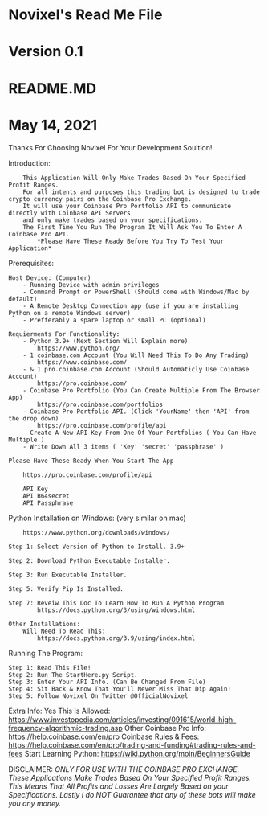 # Novixel's Read Me File
# Version 0.1
# README.MD
# May 14, 2021

Thanks For Choosing Novixel For Your Development Soultion!

Introduction:

        This Application Will Only Make Trades Based On Your Specified Profit Ranges.
        For all intents and purposes this trading bot is designed to trade crypto currency pairs on the Coinbase Pro Exchange.
        It will use your Coinbase Pro Portfolio API to communicate directly with Coinbase API Servers 
        and only make trades based on your specifications.
        The First Time You Run The Program It Will Ask You To Enter A Coinbase Pro API.
            *Please Have These Ready Before You Try To Test Your Application*

Prerequisites:

    Host Device: (Computer)
        - Running Device with admin privileges
        - Command Prompt or PowerShell (Should come with Windows/Mac by default)
        - A Remote Desktop Connection app (use if you are installing Python on a remote Windows server)
        - Prefferably a spare laptop or small PC (optional)

    Requierments For Functionality:
        - Python 3.9+ (Next Section Will Explain more)
            https://www.python.org/
        - 1 coinbase.com Account (You Will Need This To Do Any Trading)
            https://www.coinbase.com/
        - & 1 pro.coinbase.com Account (Should Automaticly Use Coinbase Account)
            https://pro.coinbase.com/
        - Coinbase Pro Portfolio (You Can Create Multiple From The Browser App)
            https://pro.coinbase.com/portfolios
        - Coinbase Pro Portfolio API. (Click 'YourName' then 'API' from the drop down)
            https://pro.coinbase.com/profile/api
        - Create A New API Key From One Of Your Portfolios ( You Can Have Multiple )
        - Write Down All 3 items ( 'Key' 'secret' 'passphrase' )

    Please Have These Ready When You Start The App

        https://pro.coinbase.com/profile/api
        
        API Key
        API B64secret
        API Passphrase

Python Installation on Windows: (very similar on mac)

        https://www.python.org/downloads/windows/

    Step 1: Select Version of Python to Install. 3.9+

    Step 2: Download Python Executable Installer.

    Step 3: Run Executable Installer.

    Step 5: Verify Pip Is Installed.

    Step 7: Reveiw This Doc To Learn How To Run A Python Program
            https://docs.python.org/3/using/windows.html
    
    Other Installations:
        Will Need To Read This: 
            https://docs.python.org/3.9/using/index.html

Running The Program:

    Step 1: Read This File!
    Step 2: Run The StartHere.py Script.
    Step 3: Enter Your API Info. (Can Be Changed From File)
    Step 4: Sit Back & Know That You'll Never Miss That Dip Again!
    Step 5: Follow Novixel On Twitter @OfficialNovixel

Extra Info:
    Yes This Is Allowed: https://www.investopedia.com/articles/investing/091615/world-high-frequency-algorithmic-trading.asp
    Other Coinbase Pro Info: https://help.coinbase.com/en/pro
    Coinbase Rules & Fees: https://help.coinbase.com/en/pro/trading-and-funding#trading-rules-and-fees
    Start Learning Python: https://wiki.python.org/moin/BeginnersGuide

DISCLAIMER:
    *ONLY FOR USE WITH THE COINBASE PRO EXCHANGE.*
    *These Applications Make Trades Based On Your Specified Profit Ranges.*
    *This Means That All Profits and Losses Are Largely Based on your Specifications.*
    *Lastly I do NOT Guarantee that any of these bots will make you any money.*
